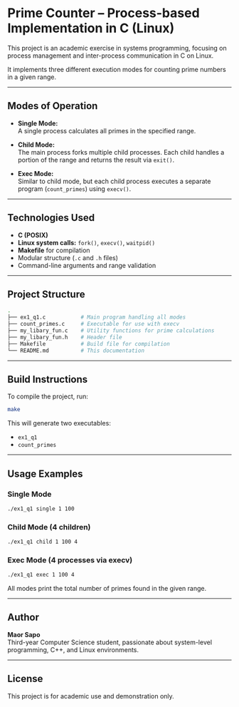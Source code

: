 # Prime Counter – Process-based Implementation in C (Linux)

This project is an academic exercise in systems programming, focusing on process management and inter-process communication in C on Linux.

It implements three different execution modes for counting prime numbers in a given range.

---

##  Modes of Operation

- **Single Mode:**  
  A single process calculates all primes in the specified range.

- **Child Mode:**  
  The main process forks multiple child processes. Each child handles a portion of the range and returns the result via `exit()`.

- **Exec Mode:**  
  Similar to child mode, but each child process executes a separate program (`count_primes`) using `execv()`.

---

##  Technologies Used

- **C (POSIX)**
- **Linux system calls:** `fork()`, `execv()`, `waitpid()`
- **Makefile** for compilation
- Modular structure (`.c` and `.h` files)
- Command-line arguments and range validation

---

##  Project Structure

```bash
.
├── ex1_q1.c           # Main program handling all modes
├── count_primes.c     # Executable for use with execv
├── my_libary_fun.c    # Utility functions for prime calculations
├── my_libary_fun.h    # Header file
├── Makefile           # Build file for compilation
└── README.md          # This documentation
```

---

##  Build Instructions

To compile the project, run:

```bash
make
```

This will generate two executables:
- `ex1_q1`
- `count_primes`

---

##  Usage Examples

### Single Mode
```bash
./ex1_q1 single 1 100
```

### Child Mode (4 children)
```bash
./ex1_q1 child 1 100 4
```

### Exec Mode (4 processes via execv)
```bash
./ex1_q1 exec 1 100 4
```

All modes print the total number of primes found in the given range.

---

##  Author

**Maor Sapo**  
Third-year Computer Science student, passionate about system-level programming, C++, and Linux environments.

---

##  License

This project is for academic use and demonstration only.
